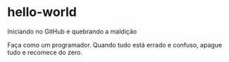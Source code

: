 # hello-world
Iniciando no GitHub e quebrando a maldição

Faça como um programador. Quando tudo está errado e confuso, apague tudo e recomece do zero.
